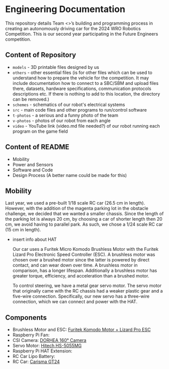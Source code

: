 Engineering Documentation
======
This repository details Team <>’s building and programming process in creating an autonomously driving car for the 2024 WRO Robotics Competition. This is our second year participating in the Future Engineers competition.

## Content of Repository
* `models` - 3D printable files designed by us
* `others` - other essential files (is for other files which can be used to understand how to prepare the vehicle for the competition. It may include documentation how to connect to a SBC/SBM and upload files there, datasets, hardware specifications, communication protocols descriptions etc. If there is nothing to add to this location, the directory can be removed.)
* `schemes` - schematics of our robot's electrical systems
* `src` - main code files and other programs to run/control software
* `t-photos` - a serious and a funny photo of the team
* `v-photos` - photos of our robot from each angle
* `video` - YouTube link (video.md file needed?) of our robot running each program on the game field

## Content of README
* Mobility
* Power and Sensors
* Software and Code
* Design Process (A better name could be made for this)

## Mobility
  Last year, we used a pre-built 1/18 scale RC car (26.5 cm in length). However, with the addition of the magenta parking lot in the obstacle challenge, we decided that we wanted a smaller chassis. Since the length of the parking lot is always 20 cm, by choosing a car of shorter length then 20 cm, we avoid having to parallel park. As such, we chose a 1/24 scale RC car (15 cm in length).
  
- insert info about HAT
  
    Our car uses a Furitek Micro Komodo Brushless Motor with the Furitek Lizard Pro Electronic Speed Controller (ESC). A brushless motor was chosen over a brushed motor since the latter is powered by direct contact, and can wear down over time. A brushless motor in comparison, has a longer lifespan. Additionally a brushless motor has greater torque, efficiency, and acceleration than a brushed motor. 
    
    To control steering, we have a metal gear servo motor. The servo motor that originally came with the RC chassis had a weaker plastic gear and a five-wire connection. Specifically, our new servo has a three-wire connection, which we can connect and power with the HAT.

## Components
* Brushless Motor and ESC: [Furitek Komodo Motor + Lizard Pro ESC](https://www.xtremerc.ca/products/furitek-scx24-stinger-brushless-power-system-w-1212-3450kv-brushless-motor?_pos=1&amp;_sid=cf7c35a05&amp;_ss=r)
* Raspberry Pi Fan: 
* CSI Camera: [DORHEA 160° Camera](https://www.amazon.com/Raspberry-Camera-Module-160FOV-Fisheye/dp/B083XMGSVP/)
* Servo Motor: [Hitech HS-5055MG](https://ca.robotshop.com/products/hs-5055mg-metal-gear-micro-servo-motor?srsltid=AfmBOopv8Z7LoCVOEqe16w05ZV-R78dNmy7dappldIxZiQzCJroxcssFc2Y)
* Raspberry Pi HAT Extension:
* RC Car Lipo Battery: 
* RC Car: [Carisma GT24](https://www.canadahobbies.ca/product/hobby-brands/carisma-rc/gt24-124th-4wd-toyota-celica-gt-four-st185-wrc/)

